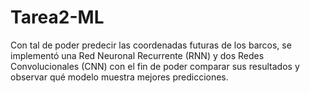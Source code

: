 # Tarea2-ML
Con tal de poder predecir las coordenadas futuras de los barcos, se implementó una Red Neuronal Recurrente (RNN) y dos Redes Convolucionales (CNN) con el fin de poder comparar sus resultados y observar qué modelo muestra mejores predicciones. 
